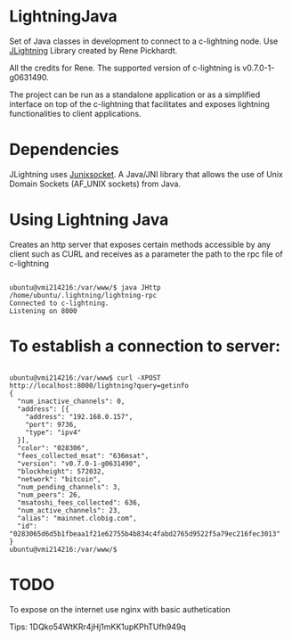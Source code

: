 # LightningJava
Set of Java classes in development to connect to a c-lightning node. Use <a href="https://github.com/ElementsProject/lightning/pull/2223">JLightning</a> Library created by Rene Pickhardt. 

All the credits for Rene. The supported version of c-lightning is v0.7.0-1-g0631490. 

The project can be run as a standalone application or as a simplified interface on top of the c-lightning that facilitates and exposes lightning functionalities to client applications. 

# Dependencies
JLightning uses <a href="https://github.com/kohlschutter/junixsocket">Junixsocket</a>. A Java/JNI library that allows the use of Unix Domain Sockets (AF_UNIX sockets) from Java.

# Using Lightning Java

Creates an http server that exposes certain methods accessible by any client such as CURL and receives as a parameter the path to the rpc file of c-lightning

<pre><code>
ubuntu@vmi214216:/var/www/$ java JHttp /home/ubuntu/.lightning/lightning-rpc
Connected to c-lightning.  
Listening on 8000
</code></pre>

# To establish a connection to server:

<pre><code>
ubuntu@vmi214216:/var/www$ curl -XPOST http://localhost:8000/lightning?query=getinfo
{
  "num_inactive_channels": 0,
  "address": [{
    "address": "192.168.0.157",
    "port": 9736,
    "type": "ipv4"
  }],
  "color": "028306",
  "fees_collected_msat": "636msat",
  "version": "v0.7.0-1-g0631490",
  "blockheight": 572032,
  "network": "bitcoin",
  "num_pending_channels": 3,
  "num_peers": 26,
  "msatoshi_fees_collected": 636,
  "num_active_channels": 23,
  "alias": "mainnet.clobig.com",
  "id": "0283065d6d5b1fbeaa1f21e62755b4b834c4fabd2765d9522f5a79ec216fec3013"
}
ubuntu@vmi214216:/var/www/$ 
</code></pre>

# TODO
To expose on the internet use nginx with basic authetication


Tips: 1DQko54WtKRr4jHj1mKK1upKPhTUfh949q

